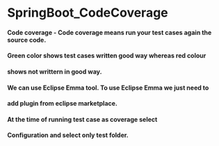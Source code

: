 # SpringBoot_CodeCoverage
#### Code coverage - Code coverage means run your test cases again the source code.

#### Green color shows test cases written good way whereas red colour 
#### shows not writtern in good way.

#### We can use Eclipse Emma tool. To use Eclipse Emma we just need to 
#### add plugin from eclipse marketplace.

#### At the time of running test case as coverage select 
#### Configuration and select only test folder.
